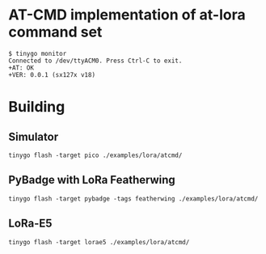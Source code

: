 # AT-CMD implementation of at-lora command set

```
$ tinygo monitor
Connected to /dev/ttyACM0. Press Ctrl-C to exit.
+AT: OK
+VER: 0.0.1 (sx127x v18)
```

# Building

## Simulator

```
tinygo flash -target pico ./examples/lora/atcmd/
```

## PyBadge with LoRa Featherwing 

```
tinygo flash -target pybadge -tags featherwing ./examples/lora/atcmd/
```

## LoRa-E5 

```
tinygo flash -target lorae5 ./examples/lora/atcmd/
```


